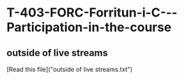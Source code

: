 # T-403-FORC-Forritun-i-C---Participation-in-the-course

## outside of live streams
[Read this file]("outside of live streams.txt")
